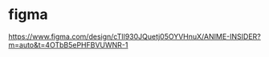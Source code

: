 # figma
https://www.figma.com/design/cTIl930JQuetj05OYVHnuX/ANIME-INSIDER?m=auto&t=4OTbB5ePHFBVUWNR-1
